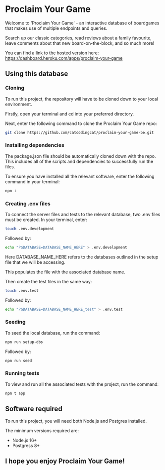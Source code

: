 # Proclaim Your Game

Welcome to 'Proclaim Your Game' - an interactive database of boardgames that makes use of multiple endpoints and queries. 

Search up our classic categories, read reviews about a family favourite, leave comments about that new board-on-the-block, and so much more!

You can find a link to the hosted version here: https://dashboard.heroku.com/apps/proclaim-your-game

## Using this database
### Cloning
To run this project, the repository will have to be cloned down to your local environment.

Firstly, open your terminal and cd into your preferred directory.

Next, enter the following command to clone the Proclaim Your Game repo:

```bash
git clone https://github.com/catcodingcat/proclaim-your-game-be.git
```


### Installing dependencies
The package.json file should be automatically cloned down with the repo. This includes all of the scripts and dependencies to successfully run the files.

To ensure you have installed all the relevant software, enter the following command in your terminal:

```bash
npm i
```


### Creating .env files
To connect the server files and tests to the relevant database, two .env files must be created. In your terminal, enter:

```bash
touch .env.development
```
Followed by:

```bash
echo "PGDATABASE=DATABASE_NAME_HERE" > .env.development
```

Here DATABASE_NAME_HERE refers to the databases outlined in the setup file that we will be accessing.

This populates the file with the associated database name.

Then create the test files in the same way:

```bash
touch .env.test
```

Followed by:

```bash
echo "PGDATABASE=DATABASE_NAME_HERE_test" > .env.test
```


### Seeding
To seed the local database, run the command:

```bash
npm run setup-dbs
```

Followed by:

```bash
npm run seed
```


### Running tests
To view and run all the associated tests with the project, run the command:

```bash
npm t app
```



## Software required
To run this project, you will need both Node.js and Postgres installed.

The minimum versions required are:

- Node.js 16+
- Postgress 8+



## I hope you enjoy Proclaim Your Game!
